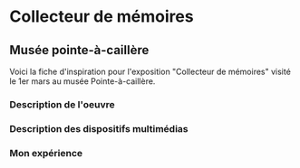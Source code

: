 # Collecteur de mémoires #
## Musée pointe-à-caillère ##

Voici la fiche d'inspiration pour l'exposition "Collecteur de mémoires" visité le 1er mars au musée Pointe-à-caillère.

### Description de l'oeuvre ###

### Description des dispositifs multimédias ###

### Mon expérience ###

